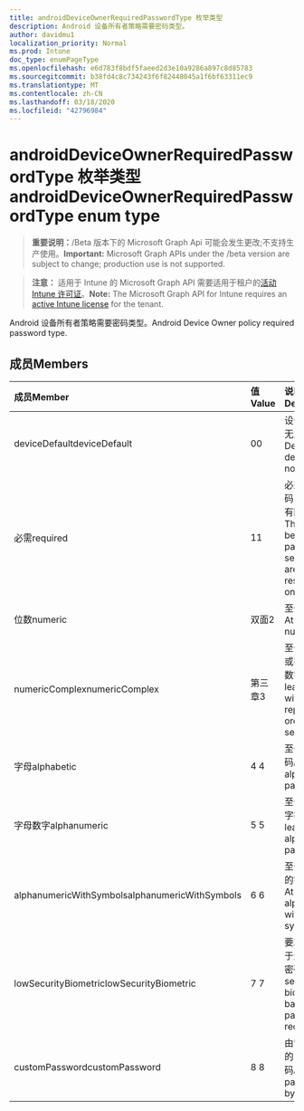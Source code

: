 ```yaml
---
title: androidDeviceOwnerRequiredPasswordType 枚举类型
description: Android 设备所有者策略需要密码类型。
author: davidmu1
localization_priority: Normal
ms.prod: Intune
doc_type: enumPageType
ms.openlocfilehash: e6d783f8bdf5faeed2d3e10a9286a897c8d85783
ms.sourcegitcommit: b38fd4c8c734243f6f82448045a1f6bf63311ec9
ms.translationtype: MT
ms.contentlocale: zh-CN
ms.lasthandoff: 03/18/2020
ms.locfileid: "42796984"
---
```

# <a name="androiddeviceownerrequiredpasswordtype-enum-type"></a><span data-ttu-id="fb761-103">androidDeviceOwnerRequiredPasswordType 枚举类型</span><span class="sxs-lookup"><span data-stu-id="fb761-103">androidDeviceOwnerRequiredPasswordType enum type</span></span>

> <span data-ttu-id="fb761-104">**重要说明：**/Beta 版本下的 Microsoft Graph Api 可能会发生更改;不支持生产使用。</span><span class="sxs-lookup"><span data-stu-id="fb761-104">**Important:** Microsoft Graph APIs under the /beta version are subject to change; production use is not supported.</span></span>

> <span data-ttu-id="fb761-105">**注意：** 适用于 Intune 的 Microsoft Graph API 需要适用于租户的[活动 Intune 许可证](https://go.microsoft.com/fwlink/?linkid=839381)。</span><span class="sxs-lookup"><span data-stu-id="fb761-105">**Note:** The Microsoft Graph API for Intune requires an [active Intune license](https://go.microsoft.com/fwlink/?linkid=839381) for the tenant.</span></span>

<span data-ttu-id="fb761-106">Android 设备所有者策略需要密码类型。</span><span class="sxs-lookup"><span data-stu-id="fb761-106">Android Device Owner policy required password type.</span></span>

## <a name="members"></a><span data-ttu-id="fb761-107">成员</span><span class="sxs-lookup"><span data-stu-id="fb761-107">Members</span></span>
|<span data-ttu-id="fb761-108">成员</span><span class="sxs-lookup"><span data-stu-id="fb761-108">Member</span></span>|<span data-ttu-id="fb761-109">值</span><span class="sxs-lookup"><span data-stu-id="fb761-109">Value</span></span>|<span data-ttu-id="fb761-110">说明</span><span class="sxs-lookup"><span data-stu-id="fb761-110">Description</span></span>|
|:---|:---|:---|
|<span data-ttu-id="fb761-111">deviceDefault</span><span class="sxs-lookup"><span data-stu-id="fb761-111">deviceDefault</span></span>|<span data-ttu-id="fb761-112">0</span><span class="sxs-lookup"><span data-stu-id="fb761-112">0</span></span>|<span data-ttu-id="fb761-113">设备默认值，无意向。</span><span class="sxs-lookup"><span data-stu-id="fb761-113">Device default value, no intent.</span></span>|
|<span data-ttu-id="fb761-114">必需</span><span class="sxs-lookup"><span data-stu-id="fb761-114">required</span></span>|<span data-ttu-id="fb761-115">1</span><span class="sxs-lookup"><span data-stu-id="fb761-115">1</span></span>|<span data-ttu-id="fb761-116">必须设置密码，但类型没有限制。</span><span class="sxs-lookup"><span data-stu-id="fb761-116">There must be a password set, but there are no restrictions on type.</span></span>|
|<span data-ttu-id="fb761-117">位数</span><span class="sxs-lookup"><span data-stu-id="fb761-117">numeric</span></span>|<span data-ttu-id="fb761-118">双面</span><span class="sxs-lookup"><span data-stu-id="fb761-118">2</span></span>|<span data-ttu-id="fb761-119">至少为数值。</span><span class="sxs-lookup"><span data-stu-id="fb761-119">At least numeric.</span></span>|
|<span data-ttu-id="fb761-120">numericComplex</span><span class="sxs-lookup"><span data-stu-id="fb761-120">numericComplex</span></span>|<span data-ttu-id="fb761-121">第三章</span><span class="sxs-lookup"><span data-stu-id="fb761-121">3</span></span>|<span data-ttu-id="fb761-122">至少不带重复或有序序列的数字。</span><span class="sxs-lookup"><span data-stu-id="fb761-122">At least numeric with no repeating or ordered sequences.</span></span>|
|<span data-ttu-id="fb761-123">字母</span><span class="sxs-lookup"><span data-stu-id="fb761-123">alphabetic</span></span>|<span data-ttu-id="fb761-124">4 </span><span class="sxs-lookup"><span data-stu-id="fb761-124">4</span></span>|<span data-ttu-id="fb761-125">至少为字母密码。</span><span class="sxs-lookup"><span data-stu-id="fb761-125">At least alphabetic password.</span></span>|
|<span data-ttu-id="fb761-126">字母数字</span><span class="sxs-lookup"><span data-stu-id="fb761-126">alphanumeric</span></span>|<span data-ttu-id="fb761-127">5 </span><span class="sxs-lookup"><span data-stu-id="fb761-127">5</span></span>|<span data-ttu-id="fb761-128">至少为字母数字密码</span><span class="sxs-lookup"><span data-stu-id="fb761-128">At least alphanumeric password</span></span>|
|<span data-ttu-id="fb761-129">alphanumericWithSymbols</span><span class="sxs-lookup"><span data-stu-id="fb761-129">alphanumericWithSymbols</span></span>|<span data-ttu-id="fb761-130">6 </span><span class="sxs-lookup"><span data-stu-id="fb761-130">6</span></span>|<span data-ttu-id="fb761-131">至少带有符号的字母数字。</span><span class="sxs-lookup"><span data-stu-id="fb761-131">At least alphanumeric with symbols.</span></span>|
|<span data-ttu-id="fb761-132">lowSecurityBiometric</span><span class="sxs-lookup"><span data-stu-id="fb761-132">lowSecurityBiometric</span></span>|<span data-ttu-id="fb761-133">7 </span><span class="sxs-lookup"><span data-stu-id="fb761-133">7</span></span>|<span data-ttu-id="fb761-134">要求低安全基于生物特征的密码。</span><span class="sxs-lookup"><span data-stu-id="fb761-134">Low security biometrics based password required.</span></span>|
|<span data-ttu-id="fb761-135">customPassword</span><span class="sxs-lookup"><span data-stu-id="fb761-135">customPassword</span></span>|<span data-ttu-id="fb761-136">8 </span><span class="sxs-lookup"><span data-stu-id="fb761-136">8</span></span>|<span data-ttu-id="fb761-137">由管理员设置的自定义密码。</span><span class="sxs-lookup"><span data-stu-id="fb761-137">Custom password set by the admin.</span></span>|




